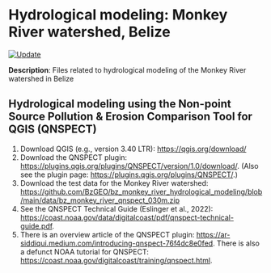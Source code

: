 # Hydrological modeling: Monkey River watershed, Belize
[![Update](https://img.shields.io/github/last-commit/bzgeo/bz_monkey_river_hydrological_modeling?label=repo%20last%20updated&style=flat-square)](https://github.com/BzGEO/bz_monkey_river_hydrological_modeling)

**Description**: Files related to hydrological modeling of the Monkey River watershed in Belize

## Hydrological modeling using the Non-point Source Pollution & Erosion Comparison Tool for QGIS (QNSPECT)
1. Download QGIS (e.g., version 3.40 LTR): https://qgis.org/download/
2. Download the QNSPECT plugin: https://plugins.qgis.org/plugins/QNSPECT/version/1.0/download/. (Also see the plugin page: https://plugins.qgis.org/plugins/QNSPECT/.)
3. Download the test data for the Monkey River watershed: https://github.com/BzGEO/bz_monkey_river_hydrological_modeling/blob/main/data/bz_monkey_river_qnspect_030m.zip
4. See the QNSPECT Technical Guide (Eslinger et al., 2022): https://coast.noaa.gov/data/digitalcoast/pdf/qnspect-technical-guide.pdf.
5. There is an overview article of the QNSPECT plugin: https://ar-siddiqui.medium.com/introducing-qnspect-76f4dc8e0fed. There is also a defunct NOAA tutorial for QNSPECT: https://coast.noaa.gov/digitalcoast/training/qnspect.html.
